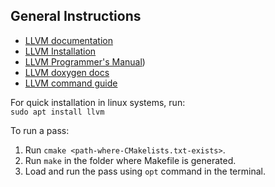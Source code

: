 ## General Instructions ##

* [LLVM documentation](http://llvm.org/docs/)
* [LLVM Installation](http://llvm.org/docs/GettingStarted.html)
* [LLVM Programmer's Manual](http://llvm.org/docs/ProgrammersManual.html))
* [LLVM doxygen docs](http://llvm.org/doxygen/)
* [LLVM command guide](http://llvm.org/docs/CommandGuide/index.html)

For quick installation in linux systems, run:  
`sudo apt install llvm`

To run a pass:  
1. Run `cmake <path-where-CMakelists.txt-exists>`.
2. Run `make` in the folder where Makefile is generated.
3. Load and run the pass using `opt` command in the terminal.
